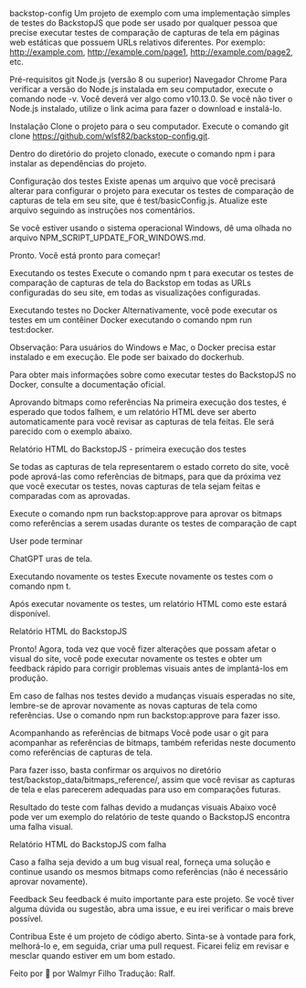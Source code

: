 backstop-config
Um projeto de exemplo com uma implementação simples de testes do BackstopJS que pode ser usado por qualquer pessoa que precise executar testes de comparação de capturas de tela em páginas web estáticas que possuem URLs relativos diferentes.
Por exemplo:
<http://example.com>,
<http://example.com/page1>,
<http://example.com/page2>, etc.

Pré-requisitos
git
Node.js (versão 8 ou superior)
Navegador Chrome
Para verificar a versão do Node.js instalada em seu computador, execute o comando node -v. Você deverá ver algo como v10.13.0. Se você não tiver o Node.js instalado, utilize o link acima para fazer o download e instalá-lo.

Instalação
Clone o projeto para o seu computador. Execute o comando git clone <https://github.com/wlsf82/backstop-config.git>.

Dentro do diretório do projeto clonado, execute o comando npm i para instalar as dependências do projeto.

Configuração dos testes
Existe apenas um arquivo que você precisará alterar para configurar o projeto para executar os testes de comparação de capturas de tela em seu site, que é test/basicConfig.js. Atualize este arquivo seguindo as instruções nos comentários.

Se você estiver usando o sistema operacional Windows, dê uma olhada no arquivo NPM_SCRIPT_UPDATE_FOR_WINDOWS.md.

Pronto. Você está pronto para começar!

Executando os testes
Execute o comando npm t para executar os testes de comparação de capturas de tela do Backstop em todas as URLs configuradas do seu site, em todas as visualizações configuradas.

Executando testes no Docker
Alternativamente, você pode executar os testes em um contêiner Docker executando o comando npm run test:docker.

Observação: Para usuários do Windows e Mac, o Docker precisa estar instalado e em execução. Ele pode ser baixado do dockerhub.

Para obter mais informações sobre como executar testes do BackstopJS no Docker, consulte a documentação oficial.

Aprovando bitmaps como referências
Na primeira execução dos testes, é esperado que todos falhem, e um relatório HTML deve ser aberto automaticamente para você revisar as capturas de tela feitas. Ele será parecido com o exemplo abaixo.

Relatório HTML do BackstopJS - primeira execução dos testes

Se todas as capturas de tela representarem o estado correto do site, você pode aprová-las como referências de bitmaps, para que da próxima vez que você executar os testes, novas capturas de tela sejam feitas e comparadas com as aprovadas.

Execute o comando npm run backstop:approve para aprovar os bitmaps como referências a serem usadas durante os testes de comparação de capt

User
pode terminar

ChatGPT
uras de tela.

Executando novamente os testes
Execute novamente os testes com o comando npm t.

Após executar novamente os testes, um relatório HTML como este estará disponível.

Relatório HTML do BackstopJS

Pronto! Agora, toda vez que você fizer alterações que possam afetar o visual do site, você pode executar novamente os testes e obter um feedback rápido para corrigir problemas visuais antes de implantá-los em produção.

Em caso de falhas nos testes devido a mudanças visuais esperadas no site, lembre-se de aprovar novamente as novas capturas de tela como referências. Use o comando npm run backstop:approve para fazer isso.

Acompanhando as referências de bitmaps
Você pode usar o git para acompanhar as referências de bitmaps, também referidas neste documento como referências de capturas de tela.

Para fazer isso, basta confirmar os arquivos no diretório test/backstop_data/bitmaps_reference/, assim que você revisar as capturas de tela e elas parecerem adequadas para uso em comparações futuras.

Resultado do teste com falhas devido a mudanças visuais
Abaixo você pode ver um exemplo do relatório de teste quando o BackstopJS encontra uma falha visual.

Relatório HTML do BackstopJS com falha

Caso a falha seja devido a um bug visual real, forneça uma solução e continue usando os mesmos bitmaps como referências (não é necessário aprovar novamente).

Feedback
Seu feedback é muito importante para este projeto. Se você tiver alguma dúvida ou sugestão, abra uma issue, e eu irei verificar o mais breve possível.

Contribua
Este é um projeto de código aberto. Sinta-se à vontade para fork, melhorá-lo e, em seguida, criar uma pull request. Ficarei feliz em revisar e mesclar quando estiver em um bom estado.

Feito por 💚 por Walmyr Filho
Tradução: Ralf.
<!-- # backstop-config

A sample project with a simple implementation of [BackstopJS](https://github.com/garris/BackstopJS) tests that can be used by anyone who needs to run screenshot comparison tests in static web pages that have different relative URLs. E.g. http://example.com, http://example.com/page1, http://example.com/page2, etc.

## Pre-requirements

- [git](https://git-scm.com/downloads)
- [Node.js](https://nodejs.org/) (version 8 or greater)
- [Chrome](https://www.google.com/chrome/) browser

> To check the Node.js version installed in your computer, run `node -v`. You should see something like this `v10.13.0`. If you don't have Node.js installed, use the above link to download and install it.

## Installation

[Clone](https://help.github.com/articles/cloning-a-repository/) the project to your computer. Run `git clone https://github.com/wlsf82/backstop-config.git`.

Inside the directory of the cloned project, run `npm i` to install the project dependencies.

## Tests' setup

There is only one file you will have to change to get the project configured to run screenshot comparison tests for your website, which is [`test/basicConfig.js`](./test/basicConfig.js). Update this file by following the instructions in its comments.

> If you use Windows operating system, take a look at the [`NPM_SCRIPT_UPDATE_FOR_WINDOWS.md`](./NPM_SCRIPT_UPDATE_FOR_WINDOWS.md) file.

Done. You are ready to go!

## Running the tests

Run `npm t` to run the Backstop screenshot comparison tests against all the configured URLs of your website, in all the configured viewports.

### Running tests on Docker

Alternatively you can run the tests in a Docker container by running `npm run test:docker`.

> Note: For Windows and Mac users, Docker needs to be installed and running. It can be downloaded from the [dockerhub](https://hub.docker.com).

> For more information about running BackstopJS tests on Docker go to the [official documentation](https://github.com/garris/BackstopJS#using-docker-for-testing-across-different-environments).

## Approving bitmaps as references

In the first time running the tests, it is expected that all of them fail, and an HTML report should be automatically opened for you to review the taken screenshots. It will look like the one below.

![BackstopJS html report - first time tests execution](./assets/backstop-config-first-report.png)

If all the screenshots represent the correct state of the website, you can approve them as bitmaps references so that next time you run the tests, new screenshots will be taken, and compared with the approved ones.

Run `npm run backstop:approve` to approve the bitmaps as references to be used during the screenshot comparison tests.

## Re-running the tests

Re-run the tests with `npm t`.

After re-running the tests an HTML report like this should be available.

![BackstopJS html report](./assets/backstopjs-report.png)

Done! Now every time you make changes that may affect the website visually, you can re-run the tests and get quick feedback to fix visual issues before deploying them to production.

> In case of test failures due to expected visual changes in the website, remember to re-approve the new screenshots as references. Use `npm run backstop:approve` to do so.

## Keeping track of bitmaps references

You can use [git](https://git-scm.com/downloads) to keep track of the bitmaps reference, also references in this document as screenshots references.

To do so you just need to commit the files in the `test/backstop_data/bitmaps_reference/` directory, as soon as you reviewed the screenshots, and they look good for usage in future comparisons.

## Test result with failures due to visual changes

Below you can see an example of the test report when BackstopJS finds a visual failure.

![BackstopJS html report with failure](./assets/backstopjs-report-failure-diff.png)

> In case the failure is due to a real visual bug, provide a fix and continue using the same bitmaps as references (there is no need to re-approve them.)

## Feedback

Your feedback is very important for this project. If you have any doubts or suggestions, open an issue, and I'll look into it as soon as possible.

## Contribute

This is an open source project. Feel free to [fork](https://help.github.com/articles/fork-a-repo/), improve it, and then create a [pull request](https://help.github.com/articles/about-pull-requests/). I'll be happy to review and have it merged when it gets in a good state.

___

Made with 💚 by [Walmyr Filho](https://walmyrfilho.com) -->
